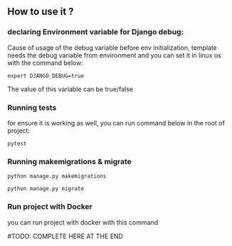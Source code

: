 ## How to use it ?

### declaring Environment variable for Django debug:
Cause of usage of the debug variable before env initialization, template needs the debug variable from environment and you can set it in linux os with the command below:

```export DJANGO_DEBUG=true```

The value of this variable can be true/false

### Running tests

for ensure it is working as well, you can run command below in the root of project:

```pytest```

### Running makemigrations & migrate

```python manage.py makemigrations```

```python manage.py migrate```

### Run project with Docker

you can run project with docker with this command

#TODO: COMPLETE HERE AT THE END
